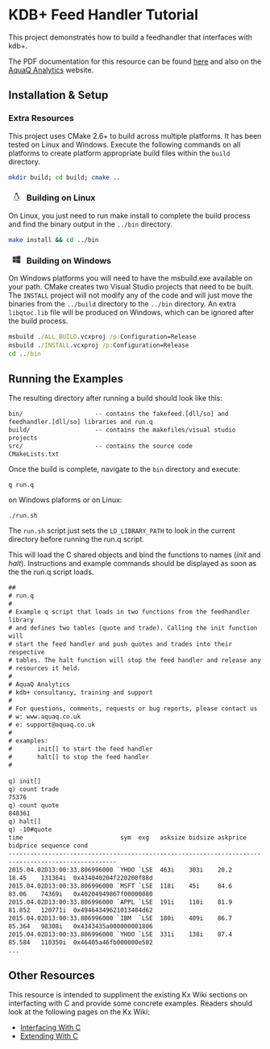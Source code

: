 # KDB+ Feed Handler Tutorial

This project demonstrates how to build a feedhandler that interfaces with kdb+.

The PDF documentation for this resource can be found [here][gitpdfdoc] and also on the [AquaQ Analytics][aquaqresources]
website.

Installation & Setup
--------------------

### Extra Resources

This project uses CMake 2.6+ to build across multiple platforms. It has been tested on Linux and
Windows. Execute the following commands on all platforms to create platform appropriate build
files within the `build` directory.

```sh
mkdir build; cd build; cmake ..
```

### <img src="docs/icons/linux.png" height="16px"> Building on Linux

On Linux, you just need to run make install to complete the build process
and find the binary output in the `../bin` directory.

```sh
make install && cd ../bin
```

### <img src="docs/icons/windows.png" height="16px"> Building on Windows

On Windows platforms you will need to have the msbuild.exe available on your path. CMake creates
two Visual Studio projects that need to be built. The `INSTALL` project will not modify any of the
code and will just move the binaries from the `../build` directory to the `../bin` directory. An
extra `libqtoc.lib` file will be produced on Windows, which can be ignored after the build process.

```bat
msbuild ./ALL_BUILD.vcxproj /p:Configuration=Release
msbuild ./INSTALL.vcxproj /p:Configuration=Release
cd ../bin
```

Running the Examples
--------------------

The resulting directory after running a build should look like this:

    bin/                    -- contains the fakefeed.[dll/so] and feedhandler.[dll/so] libraries and run.q
    build/                  -- contains the makefiles/visual studio projects
    src/                    -- contains the source code
    CMakeLists.txt

Once the build is complete, navigate to the `bin` directory and execute:

    q run.q

on Windows plaforms or on Linux:

    ./run.sh

The `run.sh` script just sets the `LD_LIBRARY_PATH` to look in the current directory before running
the run.q script.

This will load the C shared objects and bind the functions to names (*init* and *halt*). Instructions
and example commands should be displayed as soon as the the run.q script loads.

```apl
##
# run.q
#
# Example q script that loads in two functions from the feedhandler library
# and defines two tables (quote and trade). Calling the init function will
# start the feed handler and push quotes and trades into their respective
# tables. The halt function will stop the feed handler and release any
# resources it held.
#
# AquaQ Analytics
# kdb+ consultancy, training and support
#
# For questions, comments, requests or bug reports, please contact us
# w: www.aquaq.co.uk
# e: support@aquaq.co.uk
#
# examples:
#       init[] to start the feed handler
#       halt[] to stop the feed handler
#

q) init[]
q) count trade
75376
q) count quote
848361
q) halt[]
q) -10#quote
time                           sym  exg   asksize bidsize askprice bidprice sequence cond
----------------------------------------------------------------------------------------------------
2015.04.02D13:00:33.806996000 `YHOO `LSE  463i    303i    20.2     18.45    131364i  0x434040204f220200f88d
2015.04.02D13:00:33.806996000 `MSFT `LSE  118i    45i     84.6     83.06    74369i   0x40204949867f00000080
2015.04.02D13:00:33.806996000 `APPL `LSE  191i    110i    81.9     81.852   120771i  0x49464349621013404d62
2015.04.02D13:00:33.806996000 `IBM  `LSE  180i    409i    86.7     85.364   98308i   0x4343435a000000001806
2015.04.02D13:00:33.806996000 `YHOO `LSE  331i    138i    87.4     85.584   110350i  0x46405a46fb000000e502
...
```

Other Resources
---------------

This resource is intended to suppliment the existing Kx Wiki sections on interfacting with C
and provide some concrete examples. Readers should look at the following pages on the Kx Wiki:

* [Interfacing With C][kxwikiinterface]
* [Extending With C][kxwikiextend]

[aquaqwebsite]: http://www.aquaq.co.uk  "AquaQ Analytics Website"
[aquaqresources]: http://www.aquaq.co.uk/resources "AquaQ Analytics Website Resources"
[gitpdfdoc]: https://github.com/markrooney/kdb-c-interface/blob/master/docs/InterfacingWithC.pdf
[kxwikiinterface]: http://code.kx.com/wiki/Cookbook/InterfacingWithC "Kx Wiki Interfacing with C"
[kxwikiextend]: http://code.kx.com/wiki/Cookbook/ExtendingWithC "Kx Wiki Extending with C"
